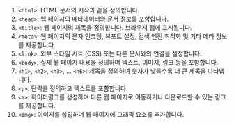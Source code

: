 1. `<html>`: HTML 문서의 시작과 끝을 정의합니다.
2. `<head>`: 웹 페이지의 메타데이터와 문서 정보를 포함합니다.
3. `<title>`: 웹 페이지의 제목을 정의합니다. 브라우저 탭에 표시됩니다.
4. `<meta>`: 웹 페이지의 문자 인코딩, 뷰포트 설정, 검색 엔진 최적화 및 기타 메타 정보를 제공합니다.
5. `<link>`: 외부 스타일 시트 (CSS) 또는 다른 문서와의 연결을 설정합니다.
6. `<body>`: 실제 웹 페이지 내용을 정의하며 텍스트, 이미지, 링크 등을 포함합니다.
7. `<h1>`, `<h2>`, `<h3>`, ... `<h6>`: 제목을 정의하며 숫자가 낮을수록 더 큰 제목을 나타냅니다.
8. `<p>`: 단락을 정의하고 텍스트를 포함합니다.
9. `<a>`: 하이퍼링크를 생성하며 다른 웹 페이지로 이동하거나 다운로드할 수 있는 링크를 제공합니다.
10. `<img>`: 이미지를 삽입하며 웹 페이지에 그래픽 요소를 추가합니다.

